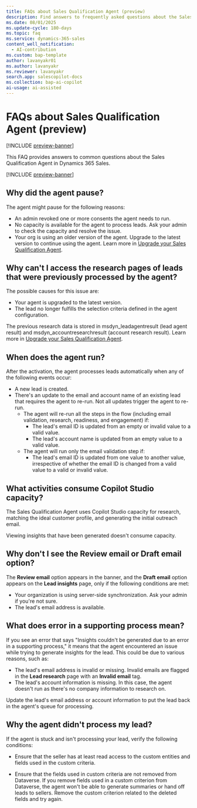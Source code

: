 ```yaml
---
title: FAQs about Sales Qualification Agent (preview)
description: Find answers to frequently asked questions about the Sales Qualification Agent in Dynamics 365 Sales.
ms.date: 08/01/2025
ms.update-cycle: 180-days
ms.topic: faq
ms.service: dynamics-365-sales
content_well_notification:
  - AI-contribution
ms.custom: bap-template
author: lavanyakr01
ms.author: lavanyakr
ms.reviewer: lavanyakr
search.app: salescopilot-docs
ms.collection: bap-ai-copilot
ai-usage: ai-assisted
---
```


# FAQs about Sales Qualification Agent (preview)


[!INCLUDE [preview-banner](~/../shared-content/shared/preview-includes/preview-banner.md)]

This FAQ provides answers to common questions about the Sales Qualification Agent in Dynamics 365 Sales.

[!INCLUDE [preview-banner](~/../shared-content/shared/preview-includes/preview-note-d365.md)]

## Why did the agent pause?

The agent might pause for the following reasons:

- An admin revoked one or more consents the agent needs to run.
- No capacity is available for the agent to process leads. Ask your admin to check the capacity and resolve the issue.
- Your org is using an older version of the agent. Upgrade to the latest version to continue using the agent. Learn more in [Upgrade your Sales Qualification Agent](upgrade-sales-qualification-agent.md).

## Why can't I access the research pages of leads that were previously processed by the agent?

The possible causes for this issue are:

- Your agent is upgraded to the latest version.
- The lead no longer fulfills the selection criteria defined in the agent configuration.

The previous research data is stored in msdyn_leadagentresult (lead agent result) and msdyn_accountresearchresult (account research result). Learn more in [Upgrade your Sales Qualification Agent](upgrade-sales-qualification-agent.md).


<a name="trigger-events"></a>
## When does the agent run?

After the activation, the agent processes leads automatically when any of the following events occur:

- A new lead is created.
- There's an update to the email and account name of an existing lead that requires the agent to re-run. Not all updates trigger the agent to re-run. 
    - The agent will re-run all the steps in the flow (including email validation, research, readiness, and engagement) if:
        - The lead's email ID is updated from an empty or invalid value to a valid value.
        - The lead's account name is updated from an empty value to a valid value.
     - The agent will run only the email validation step if:
         - The lead's email ID is updated from one value to another value, irrespective of whether the email ID is changed from a valid value to a valid or invalid value.

## What activities consume Copilot Studio capacity?

The Sales Qualification Agent uses Copilot Studio capacity for research, matching the ideal customer profile, and generating the initial outreach email.

Viewing insights that have been generated doesn't consume capacity.

<a name="cant-see-email-options"></a>
## Why don't I see the **Review email** or **Draft email** option?

The **Review email** option appears in the banner, and the **Draft email** option appears on the **Lead insights** page, only if the following conditions are met:

- Your organization is using server-side synchronization. Ask your admin if you're not sure.
- The lead's email address is available.  


## What does error in a supporting process mean?

If you see an error that says "Insights couldn't be generated due to an error in a supporting process," it means that the agent encountered an issue while trying to generate insights for the lead. This could be due to various reasons, such as:

- The lead's email address is invalid or missing. Invalid emails are flagged in the **Lead research** page with an **Invalid email** tag. 
- The lead's account information is missing. In this case, the agent doesn't run as there's no company information to research on. 

Update the lead's email address or account information to put the lead back in the agent's queue for processing.

## Why the agent didn't process my lead?

If the agent is stuck and isn't processing your lead, verify the following conditions:

- Ensure that the seller has at least read access to the custom entities and fields used in the custom criteria.

- Ensure that the fields used in custom criteria are not removed from Dataverse. If you remove fields used in a custom criterion from Dataverse, the agent won't be able to generate summaries or hand off leads to sellers. Remove the custom criterion related to the deleted fields and try again.